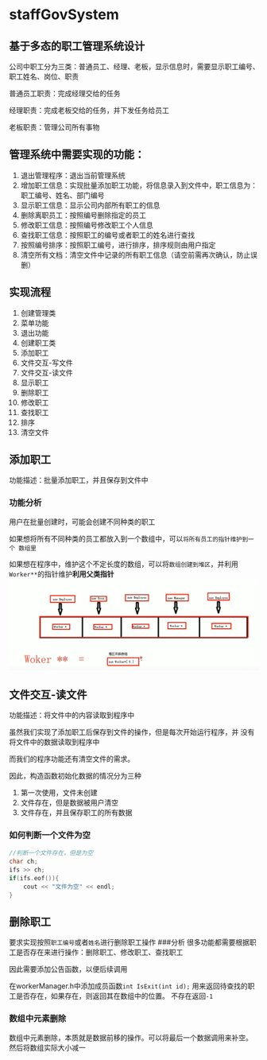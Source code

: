 # staffGovSystem
## 基于多态的职工管理系统设计
公司中职工分为三类：普通员工、经理、老板，显示信息时，需要显示职工编号、
职工姓名、岗位、职责

普通员工职责：完成经理交给的任务

经理职责：完成老板交给的任务，并下发任务给员工

老板职责：管理公司所有事物

## 管理系统中需要实现的功能：

1. 退出管理程序：退出当前管理系统
2. 增加职工信息：实现批量添加职工功能，将信息录入到文件中，职工信息为：
职工编号、姓名、部门编号
3. 显示职工信息：显示公司内部所有职工的信息
4. 删除离职员工：按照编号删除指定的员工
5. 修改职工信息：按照编号修改职工个人信息
6. 查找职工信息：按照职工的编号或者职工的姓名进行查找
7. 按照编号排序：按照职工编号，进行排序，排序规则由用户指定
8. 清空所有文档：清空文件中记录的所有职工信息（请空前需再次确认，防止误删）

## 实现流程
1. 创建管理类
2. 菜单功能
3. 退出功能
4. 创建职工类
5. 添加职工
6. 文件交互-写文件
7. 文件交互-读文件
8. 显示职工
9. 删除职工
10. 修改职工
11. 查找职工
12. 排序
13. 清空文件

## 添加职工
功能描述：批量添加职工，并且保存到文件中
### 功能分析
用户在批量创建时，可能会创建不同种类的职工

如果想将所有不同种类的员工都放入到一个数组中，可以`将所有员工的指针维护到一个
数组里`

如果想在程序中，维护这个不定长度的数组，可以将`数组创建到堆区`，并利用
`Worker**`的指针维护**利用父类指针**
![img_2.png](source/addWorker.jpg)

## 文件交互-读文件
功能描述：将文件中的内容读取到程序中

虽然我们实现了添加职工后保存到文件的操作，但是每次开始运行程序，并
没有将文件中的数据读取到程序中

而我们的程序功能还有清空文件的需求。

因此，构造函数初始化数据的情况分为三种
1. 第一次使用，文件未创建
2. 文件存在，但是数据被用户清空
3. 文件存在，并且保存职工的所有数据

### 如何判断一个文件为空
```cpp
//判断一个文件存在，但是为空
char ch;
ifs >> ch; 
if(ifs.eof()){
    cout << "文件为空" << endl;
}
```

## 删除职工
要求实现按照`职工编号`或者`姓名`进行删除职工操作
###分析
很多功能都需要根据职工是否存在来进行操作：删除职工、修改职工、查找职工

因此需要添加公告函数，以便后续调用

在workerManager.h中添加成员函数`int IsExit(int id);`
用来返回待查找的职工是否存在，如果存在，则返回其在数组中的位置。
不存在返回`-1`

### 数组中元素删除
数组中元素删除，本质就是数据前移的操作。可以将最后一个数据调用来补空。
然后将数组实际大小减一